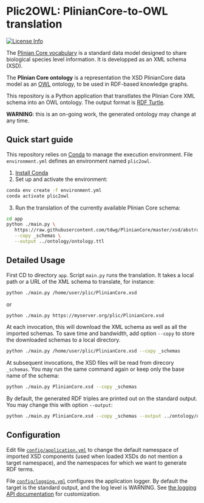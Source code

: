 # Plic2OWL: PlinianCore-to-OWL translation
[![License Info](http://img.shields.io/badge/license-Apache%202.0-brightgreen.svg)](LICENSE)

The [Plinian Core vocabulary](https://github.com/tdwg/PlinianCore/tree/master) is a standard data model designed to share biological species level information. It is developped as an XML schema (XSD).

The **Plinian Core ontology** is a representation the XSD PlinianCore data model as an [OWL](https://www.w3.org/TR/2012/REC-owl2-overview-20121211/) ontology, to be used in RDF-based knowledge graphs.

This repository is a Python application that transtlates the Plinian Core XML schema into an OWL ontology. The output format is [RDF Turtle](https://www.w3.org/TR/turtle/).


**WARNING**: this is an on-going work, the generated ontology may change at any time.


## Quick start guide

This repository relies on [Conda](https://conda.io/) to manage the execution environment.
File `environment.yml` defines an environment named `plic2owl`.

1) [Install Conda](https://docs.conda.io/projects/conda/en/latest/user-guide/install/)
2) Set up and activate the environment:
```sh 
conda env create -f environment.yml
conda activate plic2owl
```
3) Run the translation of the currently available Plinian Core schema:

```sh
cd app
python ./main.py \
   https://raw.githubusercontent.com/tdwg/PlinianCore/master/xsd/abstract%20models/stable%20version/PlinianCore_AbstractModel_v3.2.2.7.xsd \
   --copy _schemas \
   --output ../ontology/ontology.ttl
```

## Detailed Usage

First CD to directory `app`.
Script `main.py` runs the translation. It takes a local path or a URL of the XML schema to translate, for instance:

```sh
python ./main.py /home/user/plic/PlinianCore.xsd
```
or
```sh
python ./main.py https://myserver.org/plic/PlinianCore.xsd
```

At each invocation, this will download the XML schema as well as all the imported schemas.
To save time and bandwidth, add option `--copy` to store the downloaded schemas to a local directory.

```sh
python ./main.py /home/user/plic/PlinianCore.xsd --copy _schemas
```

At subsequent invocations, the XSD files will be read from direcory `_schemas`. You may run the same command again or keep only the base name of the schema:

```sh
python ./main.py PlinianCore.xsd --copy _schemas
```

By default, the generated RDF triples are printed out on the standard output. You may change this with option `--output`:
```sh
python ./main.py PlinianCore.xsd --copy _schemas --output ../ontology/ontology.ttl
```

## Configuration

Edit file [`config/application.yml`](config/application.yml) to change the default namespace of imported XSD components (used when loaded XSDs do not mention a target namespace),
and the namespaces for which we want to generate RDF terms.

File [`config/logging.yml`](config/logging.yml) configures the application logger.
By default the target is the standard output, and the log level is WARNING. See [the logging API documentation](https://docs.python.org/3/howto/logging.html) for customization.
